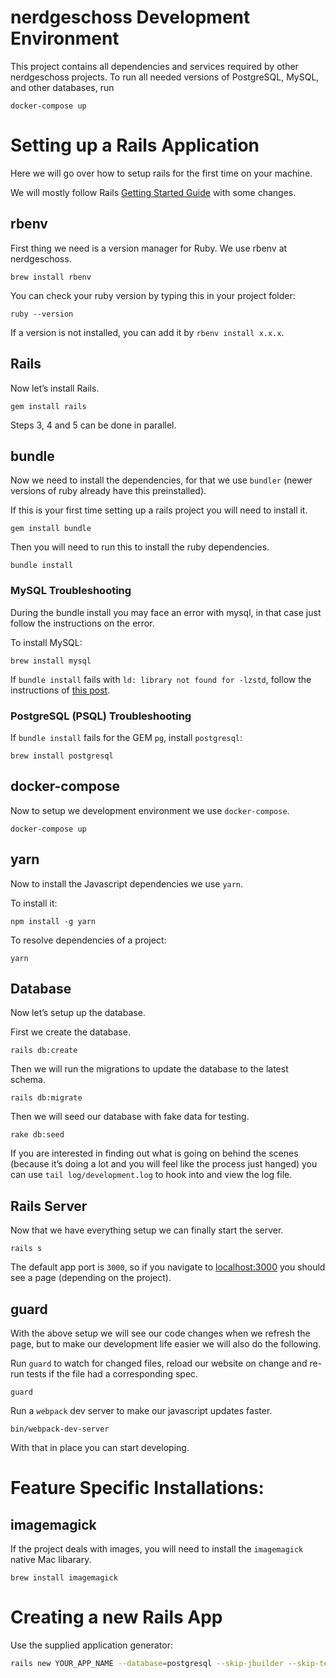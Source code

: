 # nerdgeschoss Development Environment

This project contains all dependencies and services required by other nerdgeschoss projects. To run all needed versions of PostgreSQL, MySQL, and other databases, run

    docker-compose up

# Setting up a Rails Application

Here we will go over how to setup rails for the first time on your machine.

We will mostly follow Rails [Getting Started Guide](https://guides.rubyonrails.org/getting_started.html) with some changes.

## rbenv

First thing we need is a version manager for Ruby. We use rbenv at nerdgeschoss.

    brew install rbenv

You can check your ruby version by typing this in your project folder:

    ruby --version

If a version is not installed, you can add it by `rbenv install x.x.x`.

## Rails

Now let’s install Rails.

    gem install rails

Steps 3, 4 and 5 can be done in parallel.

## bundle

Now we need to install the dependencies, for that we use `bundler` (newer versions of ruby already have this preinstalled).

If this is your first time setting up a rails project you will need to install it.

    gem install bundle

Then you will need to run this to install the ruby dependencies.

    bundle install

### MySQL Troubleshooting

During the bundle install you may face an error with mysql, in that case just follow the instructions on the error.

To install MySQL:

    brew install mysql

If `bundle install` fails with `ld: library not found for -lzstd`, follow the instructions of [this post](https://stackoverflow.com/a/67877734).

### PostgreSQL (PSQL) Troubleshooting

If `bundle install` fails for the GEM `pg`, install `postgresql`:

    brew install postgresql

## docker-compose

Now to setup we development environment we use `docker-compose`.

    docker-compose up

## yarn

Now to install the Javascript dependencies we use `yarn`.

To install it:

    npm install -g yarn

To resolve dependencies of a project:

    yarn

## Database

Now let’s setup up the database.

First we create the database.

    rails db:create

Then we will run the migrations to update the database to the latest schema.

    rails db:migrate

Then we will seed our database with fake data for testing.

    rake db:seed

If you are interested in finding out what is going on behind the scenes (because it’s doing a lot and you will feel like the process just hanged) you can use `tail log/development.log` to hook into and view the log file.

## Rails Server

Now that we have everything setup we can finally start the server.

    rails s

The default app port is `3000`, so if you navigate to [localhost:3000](https://localhost:3000) you should see a page (depending on the project).

## guard

With the above setup we will see our code changes when we refresh the page, but to make our development life easier we will also do the following.

Run `guard` to watch for changed files, reload our website on change and re-run tests if the file had a corresponding spec.

    guard

Run a `webpack` dev server to make our javascript updates faster.

    bin/webpack-dev-server

With that in place you can start developing.

# Feature Specific Installations:

## imagemagick

If the project deals with images, you will need to install the `imagemagick` native Mac libarary.

    brew install imagemagick

# Creating a new Rails App

Use the supplied application generator:

```bash
rails new YOUR_APP_NAME --database=postgresql --skip-jbuilder --skip-test --javascript=esbuild --skip-bundle --force --template=https://raw.githubusercontent.com/nerdgeschoss/development-environment/main/rails-template.rb
```
